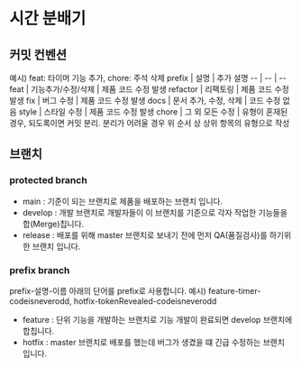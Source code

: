 # 시간 분배기

## 커밋 컨벤션
예시) feat: 타이머 기능 추가, chore: 주석 삭제
prefix | 설명 | 추가 설명
-- | -- | --
feat | 기능추가/수정/삭제 | 제품 코드 수정 발생
refactor | 리팩토링 | 제품 코드 수정 발생
fix | 버그 수정 | 제품 코드 수정 발생
docs | 문서 추가, 수정, 삭제 | 코드 수정 없음
style | 스타일 수정 | 제품 코드 수정 발생
chore | 그 외 모든 수정 | 유형이 혼재된 경우, 되도록이면 커밋 분리. 분리가 어려울 경우 위 순서 상 상위 항목의 유형으로 작성
 
## 브랜치
### protected branch
- main : 기준이 되는 브랜치로 제품을 배포하는 브랜치 입니다.
- develop : 개발 브랜치로 개발자들이 이 브랜치를 기준으로 각자 작업한 기능들을 합(Merge)칩니다.
- release : 배포를 위해 master 브랜치로 보내기 전에 먼저 QA(품질검사)를 하기위한 브랜치 입니다.
### prefix branch
prefix-설명-이름
아래의 단어를 prefix로 사용합니다. 예시) feature-timer-codeisneverodd, hotfix-tokenRevealed-codeisneverodd
- feature : 단위 기능을 개발하는 브랜치로 기능 개발이 완료되면 develop 브랜치에 합칩니다.
- hotfix : master 브랜치로 배포를 했는데 버그가 생겼을 떄 긴급 수정하는 브랜치 입니다.
